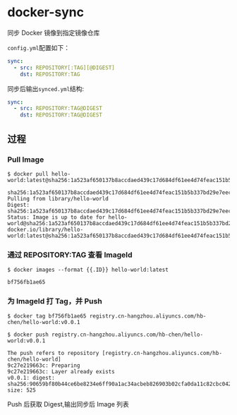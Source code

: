 # docker-sync

同步 Docker 镜像到指定镜像仓库

`config.yml`配置如下：

```yaml
sync:
  - src: REPOSITORY[:TAG][@DIGEST]
    dst: REPOSITORY:TAG
```

同步后输出`synced.yml`结构:

```yaml
sync:
  - src: REPOSITORY:TAG@DIGEST
    dst: REPOSITORY:TAG@DIGEST
```

## 过程

### Pull Image

```shell script
$ docker pull hello-world:latest@sha256:1a523af650137b8accdaed439c17d684df61ee4d74feac151b5b337bd29e7eec

sha256:1a523af650137b8accdaed439c17d684df61ee4d74feac151b5b337bd29e7eec: Pulling from library/hello-world
Digest: sha256:1a523af650137b8accdaed439c17d684df61ee4d74feac151b5b337bd29e7eec
Status: Image is up to date for hello-world@sha256:1a523af650137b8accdaed439c17d684df61ee4d74feac151b5b337bd29e7eec
docker.io/library/hello-world:latest@sha256:1a523af650137b8accdaed439c17d684df61ee4d74feac151b5b337bd29e7eec
```

### 通过 REPOSITORY:TAG 查看 ImageId

```shell script
$ docker images --format {{.ID}} hello-world:latest

bf756fb1ae65
```

### 为 ImageId 打 Tag，并 Push

```shell script
$ docker tag bf756fb1ae65 registry.cn-hangzhou.aliyuncs.com/hb-chen/hello-world:v0.0.1
```

```shell script
$ docker push registry.cn-hangzhou.aliyuncs.com/hb-chen/hello-world:v0.0.1

The push refers to repository [registry.cn-hangzhou.aliyuncs.com/hb-chen/hello-world]
9c27e219663c: Preparing
9c27e219663c: Layer already exists
v0.0.1: digest: sha256:90659bf80b44ce6be8234e6ff90a1ac34acbeb826903b02cfa0da11c82cbc042 size: 525
```

Push 后获取 Digest,输出同步后 Image 列表
